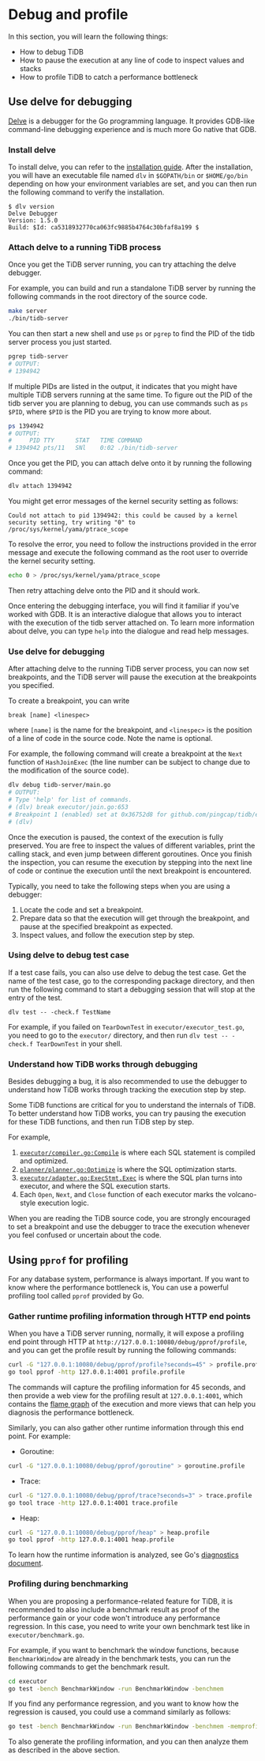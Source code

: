 # Debug and profile

In this section, you will learn the following things:

* How to debug TiDB
* How to pause the execution at any line of code to inspect values and stacks
* How to profile TiDB to catch a performance bottleneck

## Use delve for debugging

[Delve](https://github.com/go-delve/delve) is a debugger for the Go programming language. It provides GDB-like command-line debugging experience and is much more Go native that GDB.

### Install delve

To install delve, you can refer to the [installation guide](https://github.com/go-delve/delve/tree/master/Documentation/installation). After the installation, you will have an executable file named `dlv` in `$GOPATH/bin` or `$HOME/go/bin` depending on how your environment variables are set, and you can then run the following command to verify the installation.

```
$ dlv version
Delve Debugger
Version: 1.5.0
Build: $Id: ca5318932770ca063fc9885b4764c30bfaf8a199 $
```

### Attach delve to a running TiDB process

Once you get the TiDB server running, you can try attaching the delve debugger.

For example, you can build and run a standalone TiDB server by running the following commands in the root directory of the source code.

```bash
make server
./bin/tidb-server
```

You can then start a new shell and use `ps` or `pgrep` to find the PID of the tidb server process you just started.

```bash
pgrep tidb-server
# OUTPUT:
# 1394942
```

If multiple PIDs are listed in the output, it indicates that you might have multiple TiDB servers running at the same time. To figure out the PID of the tidb server you are planning to debug, you can use commands such as `ps $PID`, where `$PID` is the PID you are trying to know more about.

```bash
ps 1394942
# OUTPUT:
#     PID TTY      STAT   TIME COMMAND
# 1394942 pts/11   SNl    0:02 ./bin/tidb-server
```

Once you get the PID, you can attach delve onto it by running the following command:

```bash
dlv attach 1394942
```

You might get error messages of the kernel security setting as follows:

```
Could not attach to pid 1394942: this could be caused by a kernel security setting, try writing "0" to /proc/sys/kernel/yama/ptrace_scope
```

To resolve the error, you need to follow the instructions provided in the error message and execute the following command as the root user to override the kernel security setting.

```bash
echo 0 > /proc/sys/kernel/yama/ptrace_scope
```

Then retry attaching delve onto the PID and it should work.

Once entering the debugging interface, you will find it familiar if you’ve worked with GDB. It is an interactive dialogue that allows you to interact with the execution of the tidb server attached on. To learn more information about delve, you can type `help` into the dialogue and read help messages.

### Use delve for debugging

After attaching delve to the running TiDB server process, you can now set breakpoints, and the TiDB server will pause the execution at the breakpoints you specified.

To create a breakpoint, you can write

```
break [name] <linespec>
```

where `[name]` is the name for the breakpoint, and `<linespec>` is the position of a line of code in the source code. Note the name is optional.

For example, the following command will create a breakpoint at the `Next` function of `HashJoinExec` (the line number can be subject to change due to the modification of the source code).

```bash
dlv debug tidb-server/main.go
# OUTPUT:
# Type 'help' for list of commands.
# (dlv) break executor/join.go:653
# Breakpoint 1 (enabled) set at 0x36752d8 for github.com/pingcap/tidb/executor.(*HashJoinExec).Next() ./executor/join.go:653
# (dlv)
```

Once the execution is paused, the context of the execution is fully preserved. You are free to inspect the values of different variables, print the calling stack, and even jump between different goroutines. Once you finish the inspection, you can resume the execution by stepping into the next line of code or continue the execution until the next breakpoint is encountered.

Typically, you need to take the following steps when you are using a debugger:

1. Locate the code and set a breakpoint.
2. Prepare data so that the execution will get through the breakpoint, and pause at the specified breakpoint as expected.
3. Inspect values, and follow the execution step by step.

### Using delve to debug test case

If a test case fails, you can also use delve to debug the test case. Get the name of the test case, go to the corresponding package directory, and then run the following command to start a debugging session that will stop at the entry of the test. 

```
dlv test -- -check.f TestName
```

For example, if you failed on `TearDownTest` in `executor/executor_test.go`, you need to go to the `executor/` directory,  and then  run `dlv test -- -check.f TearDownTest` in your shell.

### Understand how TiDB works through debugging

Besides debugging a bug, it is also recommended to use the debugger to understand how TiDB works through tracking the execution step by step.

Some TiDB functions are critical for you to understand the internals of TiDB. To better understand how TiDB works, you can try pausing the execution for these TiDB functions, and then run TiDB step by step.

For example,

1. [`executor/compiler.go:Compile`](https://github.com/pingcap/tidb/blob/5c95062cc34d6d37e2e921f9bddba6205b43ee3a/executor/compiler.go#L48) is where each SQL statement is compiled and optimized.
2. [`planner/planner.go:Optimize`](https://github.com/pingcap/tidb/blob/5c95062cc34d6d37e2e921f9bddba6205b43ee3a/planner/optimize.go#L80) is where the SQL optimization starts.
3. [`executor/adapter.go:ExecStmt.Exec`](https://github.com/pingcap/tidb/blob/5c95062cc34d6d37e2e921f9bddba6205b43ee3a/executor/adapter.go#L312) is where the SQL plan turns into executor, and where the SQL execution starts.
4. Each `Open`, `Next`, and `Close` function of each executor marks the volcano-style execution logic.

When you are reading the TiDB source code, you are strongly encouraged to set a breakpoint and use the debugger to trace the execution whenever you feel confused or uncertain about the code.

## Using `pprof` for profiling

For any database system, performance is always important. If you want to know where the performance bottleneck is, You can use a powerful profiling tool called `pprof` provided by Go.

### Gather runtime profiling information through HTTP end points

When you have a TiDB server running, normally, it will expose a profiling end point through HTTP at `http://127.0.0.1:10080/debug/pprof/profile`, and you can get the profile result by running the following commands:

```bash
curl -G "127.0.0.1:10080/debug/pprof/profile?seconds=45" > profile.profile
go tool pprof -http 127.0.0.1:4001 profile.profile
```

The commands will capture the profiling information for 45 seconds, and then provide a web view for the profiling result at `127.0.0.1:4001`, which contains the [flame graph](http://www.brendangregg.com/flamegraphs.html) of the execution and more views that can help you diagnosis the performance bottleneck.

Similarly, you can also gather other runtime information through this end point. For example:

* Goroutine:

```bash
curl -G "127.0.0.1:10080/debug/pprof/goroutine" > goroutine.profile
```

* Trace:

```bash
curl -G "127.0.0.1:10080/debug/pprof/trace?seconds=3" > trace.profile
go tool trace -http 127.0.0.1:4001 trace.profile
```

* Heap:

```bash
curl -G "127.0.0.1:10080/debug/pprof/heap" > heap.profile
go tool pprof -http 127.0.0.1:4001 heap.profile
```

To learn how the runtime information is analyzed, see Go's [diagnostics document](https://golang.org/doc/diagnostics).

### Profiling during benchmarking

When you are proposing a performance-related feature for TiDB, it is recommended to also include a benchmark result as proof of the performance gain or your code won't introduce any performance regression. In this case, you need to write your own benchmark test like in `executor/benchmark.go`.

For example, if you want to benchmark the window functions, because `BenchmarkWindow` are already in the benchmark tests, you can run the following commands to get the benchmark result.

```bash
cd executor
go test -bench BenchmarkWindow -run BenchmarkWindow -benchmem
```


If you find any performance regression, and you want to know how the regression is caused, you could use a command similarly as follows:

```bash
go test -bench BenchmarkWindow -run BenchmarkWindow -benchmem -memprofile memprofile.out -cpuprofile profile.out
```

To also generate the profiling information, and you can then analyze them as described in the above section.
